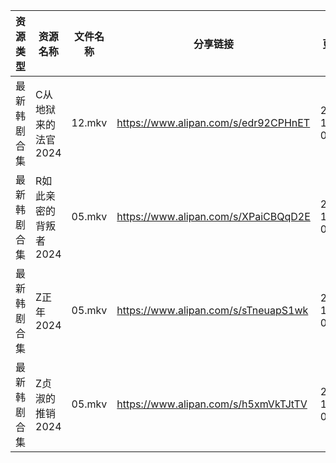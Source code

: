 | 资源类型   | 资源名称          | 文件名称   | 分享链接                                 | 更新时间                |
| ------ | ------------- | ------ | ------------------------------------ | ------------------- |
| 最新韩剧合集 | C从地狱来的法官2024  | 12.mkv | https://www.alipan.com/s/edr92CPHnET | 2024-10-27 00:05:11 |
| 最新韩剧合集 | R如此亲密的背叛者2024 | 05.mkv | https://www.alipan.com/s/XPaiCBQqD2E | 2024-10-27 00:06:03 |
| 最新韩剧合集 | Z正年2024       | 05.mkv | https://www.alipan.com/s/sTneuapS1wk | 2024-10-27 00:06:34 |
| 最新韩剧合集 | Z贞淑的推销2024    | 05.mkv | https://www.alipan.com/s/h5xmVkTJtTV | 2024-10-27 00:06:36 |
